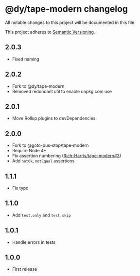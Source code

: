 # @dy/tape-modern changelog

All notable changes to this project will be documented in this file.

This project adheres to [Semantic Versioning](http://semver.org/).

## 2.0.3

* Fixed naming

## 2.0.2

* Fork to @dy/tape-modern
* Removed redundant util to enable unpkg.com use

## 2.0.1

* Move Rollup plugins to devDependencies.

## 2.0.0

* Fork to @goto-bus-stop/tape-modern
* Require Node 4+
* Fix assertion numbering ([Rich-Harris/tape-modern#3](https://github.com/Rich-Harris/tape-modern/pull/3))
* Add `notOk`, `notEqual` assertions

## 1.1.1

* Fix typo

## 1.1.0

* Add `test.only` and `test.skip`

## 1.0.1

* Handle errors in tests

## 1.0.0

* First release
